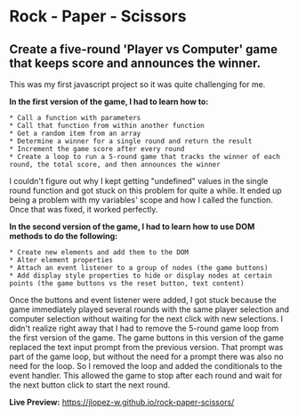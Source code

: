 # Rock - Paper - Scissors

## Create a five-round 'Player vs Computer' game that keeps score and announces the winner.

This was my first javascript project so it was quite challenging for me.

**In the first version of the game, I had to learn how to:**  

    * Call a function with parameters
    * Call that function from within another function
    * Get a random item from an array
    * Determine a winner for a single round and return the result
    * Increment the game score after every round
    * Create a loop to run a 5-round game that tracks the winner of each round, the total score, and then announces the winner
    
  I couldn't figure out why I kept getting "undefined" values in the single round function and got stuck on this problem for quite a while. It ended up being a problem with my variables' scope and how I called the function. Once that was fixed, it worked perfectly.

**In the second version of the game, I had to learn how to use DOM methods to do the following:**      
    
    * Create new elements and add them to the DOM
    * Alter element properties
    * Attach an event listener to a group of nodes (the game buttons)
    * Add display style properties to hide or display nodes at certain points (the game buttons vs the reset button, text content)

  Once the buttons and event listener were added, I got stuck because the game immediately played several rounds with the same player selection and computer selection without waiting for the next click with new selections. I didn't realize right away that I had to remove the 5-round game loop from the first version of the game. The game buttons in this version of the game replaced the text input prompt from the previous version. That prompt was part of the game loop, but without the need for a prompt there was also no need for the loop. So I removed the loop and added the conditionals to the event handler. This allowed the game to stop after each round and wait for the next button click to start the next round.
  
**Live Preview:**
https://jlopez-w.github.io/rock-paper-scissors/